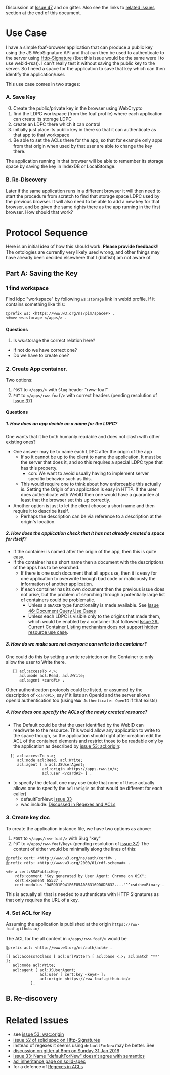 Discussion at [Issue 47](https://github.com/solid/solid/issues/47) and on gitter.
Also see the links to [related issues](https://github.com/solid/solid/wiki/Storing-an-Apps-Public-Key#related-issues) section at the end of this document.

# Use Case

I have a simple foaf-browser application that can produce a public key using the JS WebSignature API and that can then be used to authenticate to the server using [Http-Signature](https://github.com/solid/solid-spec/issues/52) ((but this issue would be the same were I to use webid-rsa)). I can't really test it without saving the public key to the server. So I need a space for the application to save that key which can then identify the application/user.

This use case comes in two stages:

### A. Save Key

0. Create the public/private key in the browser using WebCrypto
1. find the LDPC workspace (from the foaf profile) where each application can create its storage LDPC
2. create  an LDPC there which it can control
3. initially just place its public key in there so that it can authenticate as that app to that workspace
4. Be able to set the ACLs there for the app, so that for example only apps from that origin when used by that user are able to change the key there.

The application running in that browser will be able to remember its storage space by saving the key in IndexDB or LocalStorage.

### B. Re-Discovery

Later if the same application runs in a different browser it will then need to start the procedure from scratch to find that storage space LDPC used by the previous browser. It will also need to be able to add a new key for that browser, and be given the same rights there as the app running in the first browser. How should that work?

# Protocol Sequence

Here is an initial idea of how this should work. __Please provide feedback__!!
The ontologies are currently very likely used wrong, and other things may have already been decided elsewhere that I (bblfish) am not aware of.


## Part A: Saving the Key


### 1 find workspace

Find ldpc "workspace" by following `ws:storage` link in webid profile. If it contains something like this:

```Turtle
@prefix ws: <https://www.w3.org/ns/pim/space#> .
<#me> ws:storage </apps/> .
```

#### Questions

1. Is ws:storage the correct relation here? 
  * If not do we have correct one?
  * Do we have to create one?

### 2. Create App container.

Two options:
 1. `POST` to `</apps/>` with `Slug` header "rww-foaf"
 2. `PUT` to `</apps/rww-foaf/>` with correct headers (pending resolution of [issue 37](https://github.com/solid/solid/issues/37))

#### Questions

##### 1. How does an app decide on a name for the LDPC?
 One wants that it be both humanly readable and does not clash with other existing ones? 
  * One answer may be to name each LDPC after the origin of the app
    * If so it cannot be up to the client to name the application. It must be the server that does it, and so this requires a special LDPC type that has this property. 
      * con: We want to avoid usually having to implement server specific behavior such as this.
    * This would require one to think about how enforceable this actually is. Setting the Origin of an application is easy in HTTP. If the user does authenticate with WebID then one would have a guarantee at least
that the browser set this up correctly.
  * Another option is just to let the client choose a short name and then require it to describe itself.
    * Perhaps the description can be via reference to a description at the origin's location.
 
##### 2. How does the application check that it has not already created a space for itself?

  * If the container is named after the origin of the app, then this is quite easy.
  * If the container has a short name then a document with the descriptions of the apps has to be searched.
    * If there is one such document that all apps use, then it is easy for one application to overwrite through bad code or maliciously the information of another application.
    * If each container has its own document then the previous issue does not arise, but the problem of searching through a potentially large list of containers could be problematic. 
      * Unless a `SEARCH` type functionality is made available. See [Issue 46: Document Query Use Cases](https://github.com/solid/solid/issues/46) 
      * Unless each LDPC is visible only to the origins that made them, which would be enabled by a container that followed [Issue 29: Current Container Listing mechanism does not support hidden resource use case](https://github.com/solid/solid/issues/29). 

##### 3. How do we make sure not everyone can write to the container?
  One could do this by setting a write restriction on the Container to only allow the user to Write there.
```Turtle
   [] acl:accessTo <.>; 
      acl:mode acl:Read, acl:Write;  
      acl:agent <card#i> .
```
  Other authentication protocols could be listed, or assumed by the description of `<card#i>`, say if it lists an OpenId and the server allows openId authentication too (using `WWW-Authenticate: OpenID` if that exists)
 
##### 4. How does one specify the ACLs of the newly created resource? 

  * The Default could be that the user identified by the WebID can read/write to the resource. This would allow any application to write to the space though, so the application should right after creation edit the ACL of the contained elements and restrict those to be readable only by the application as described by [issue 53: acl:origin](https://github.com/solid/solid/issues/53):
```Turtle
  [] acl:accessTo <.>;
     acl:mode acl:Read, acl:Write;
     acl:agent [ a acl:JSUserAgent;
                acl:origin <https://apps.rww.io/>;
                acl:user </card#i> ] .
```
 * to specify the default one may use (note that none of these actually allows one to specify the `acl:origin` as that would be different for each caller)
   * defaultForNew: [issue 33](https://github.com/solid/solid/issues/33)
   * wac:include: [Discussed in Regexes and ACLs](https://github.com/solid/solid/wiki/Regexes-in-ACLs#algorithm)
  

### 3. Create key doc

To create the application instance file, we have two options as above:
 1. `POST` to `</apps/rww-foaf/>` with Slug "key"
 2. `PUT` to `</apps/rww-foaf/key>` (pending resolution of [issue 37](https://github.com/solid/solid/issues/37))
The content of either would be minimally along the lines of this:

```Turtle
@prefix cert: <http://www.w3.org/ns/auth/cert#> .
@prefix rdfs: <http://www.w3.org/2000/01/rdf-schema#> .

<#> a cert:RSAPublicKey; 
    rdfs:comment "Key generated by User Agent: Chrome on OSX";
    cert:exponent 65537 ;
    cert:modulus "DAB9D1E941F6F85A0863169D0DB632...."^^xsd:hexBinary .
``` 

This is actually all that is needed to authenticate with HTTP Signatures as that only requires the URL of a key.
                 
### 4. Set ACL for Key

Assuming the application is published at the origin `https://rww-foaf.github.io/` 

The ACL for the all content in `</apps/rww-foaf/>` would be  

```Turtle
@prefix acl: <http://www.w3.org/ns/auth/acl#> . 

[] acl:accessToClass [ acl:urlPattern [ acl:base <.>; acl:match "**" ];  
   acl:mode acl:Write; 
   acl:agent [ acl:JSUserAgent; 
               acl:user [ cert:key <key#> ];
               acl:origin <https://rww-foaf.github.io/> 
           ]. 
```

## B. Re-discovery

# Related Issues
 
* see [issue 53: wac:origin](https://github.com/solid/solid/issues/53) 
* [issue 52 of solid spec on Http-Signatures](https://github.com/solid/solid-spec/issues/52)
* instead of regexes it seems using `defaultForNew` may be better. See
 * [discussion on gitter at 8pm on Sunday 31 Jan 2016](https://gitter.im/solid/chat?at=56ae6a306b6468374a0a9ce0)
 * [issue 33: Name "defaultForNew" doesn't agree with semantics](https://github.com/solid/solid/issues/33)
 * [acl inheritance page on solid-spec](https://github.com/solid/solid-spec/blob/master/acl-inheritance.md)
 * for a defence of [Regexes in ACLs](https://github.com/solid/solid/wiki/Regexes-in-ACLs)
 
